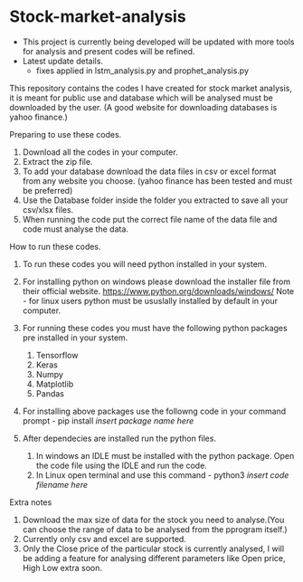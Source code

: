 # Stock-market-analysis

- This project is currently being developed will be updated with more tools for analysis and present codes will be refined.
- Latest update details.
	- fixes applied in lstm_analysis.py and prophet_analysis.py

This repository contains the  codes I have created for stock market analysis, it is meant for public use and database which will be analysed must be downloaded by the user.
(A good website for downloading databases is yahoo finance.)

Preparing to use these codes.
1) Download all the codes in your computer.
2) Extract the zip file.
3) To add your database download the data files in csv or excel format from any website you choose. (yahoo finance has been tested and must be preferred)
4) Use the Database folder inside the folder you extracted to save all your csv/xlsx files.
5) When running the code put the correct file name of the data file and code must analyse the data.

How to run these codes.
1) To run these codes you will need python installed in your system.
2) For installing python on windows please download the installer file from their official website. https://www.python.org/downloads/windows/
Note - for linux users python must be ususlally installed by default in your computer.
3) For running these codes you must have the following python packages pre installed in your system.
	1) Tensorflow
	2) Keras
	3) Numpy
	4) Matplotlib
	5) Pandas

4) For installing above packages use the followng code in your command prompt - pip install *insert package name here*

5) After dependecies are installed run the python files.
	1) In windows an IDLE must be installed with the python package. Open the code file using the IDLE and run the code.
	2) In Linux open terminal and use this command - python3 *insert code filename here*

Extra notes
1) Download the max size of data for the stock you need to analyse.(You can choose the range of data to be analysed from the pprogram itself.)
2) Currently only csv and excel are supported.
3) Only the Close price of the particular stock is currently analysed, I will be adding a feature for analysing different parameters like Open price, High Low extra soon.
